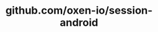 ---
layout: post
title: github.com/oxen-io/session-android
categories: link
tags: [انگلیسی, برنامه‌نویسی]
---